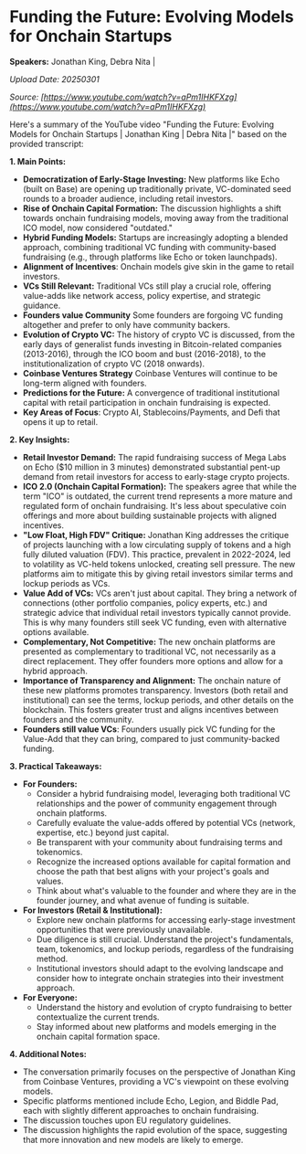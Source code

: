 # Funding the Future: Evolving Models for Onchain Startups

**Speakers:** Jonathan King, Debra Nita |


*Upload Date: 20250301*

*Source: [https://www.youtube.com/watch?v=aPm1IHKFXzg](https://www.youtube.com/watch?v=aPm1IHKFXzg)*

Here's a summary of the YouTube video "Funding the Future: Evolving Models for Onchain Startups | Jonathan King | Debra Nita |" based on the provided transcript:

**1. Main Points:**

*   **Democratization of Early-Stage Investing:** New platforms like Echo (built on Base) are opening up traditionally private, VC-dominated seed rounds to a broader audience, including retail investors.
*   **Rise of Onchain Capital Formation:** The discussion highlights a shift towards onchain fundraising models, moving away from the traditional ICO model, now considered "outdated."
*   **Hybrid Funding Models:** Startups are increasingly adopting a blended approach, combining traditional VC funding with community-based fundraising (e.g., through platforms like Echo or token launchpads).
* **Alignment of Incentives**: Onchain models give skin in the game to retail investors.
*   **VCs Still Relevant:** Traditional VCs still play a crucial role, offering value-adds like network access, policy expertise, and strategic guidance.
*  **Founders value Community** Some founders are forgoing VC funding altogether and prefer to only have community backers.
*   **Evolution of Crypto VC:**  The history of crypto VC is discussed, from the early days of generalist funds investing in Bitcoin-related companies (2013-2016), through the ICO boom and bust (2016-2018), to the institutionalization of crypto VC (2018 onwards).
*  **Coinbase Ventures Strategy** Coinbase Ventures will continue to be long-term aligned with founders.
*   **Predictions for the Future:** A convergence of traditional institutional capital with retail participation in onchain fundraising is expected.
*  **Key Areas of Focus**: Crypto AI, Stablecoins/Payments, and Defi that opens it up to retail.

**2. Key Insights:**

*   **Retail Investor Demand:** The rapid fundraising success of Mega Labs on Echo ($10 million in 3 minutes) demonstrated substantial pent-up demand from retail investors for access to early-stage crypto projects.
*   **ICO 2.0 (Onchain Capital Formation):** The speakers agree that while the term "ICO" is outdated, the current trend represents a more mature and regulated form of onchain fundraising. It's less about speculative coin offerings and more about building sustainable projects with aligned incentives.
*   **"Low Float, High FDV" Critique:** Jonathan King addresses the critique of projects launching with a low circulating supply of tokens and a high fully diluted valuation (FDV). This practice, prevalent in 2022-2024, led to volatility as VC-held tokens unlocked, creating sell pressure. The new platforms aim to mitigate this by giving retail investors similar terms and lockup periods as VCs.
*   **Value Add of VCs:** VCs aren't just about capital. They bring a network of connections (other portfolio companies, policy experts, etc.) and strategic advice that individual retail investors typically cannot provide. This is why many founders still seek VC funding, even with alternative options available.
*   **Complementary, Not Competitive:** The new onchain platforms are presented as complementary to traditional VC, not necessarily as a direct replacement.  They offer founders more options and allow for a hybrid approach.
*   **Importance of Transparency and Alignment:** The onchain nature of these new platforms promotes transparency. Investors (both retail and institutional) can see the terms, lockup periods, and other details on the blockchain. This fosters greater trust and aligns incentives between founders and the community.
*  **Founders still value VCs**: Founders usually pick VC funding for the Value-Add that they can bring, compared to just community-backed funding.

**3. Practical Takeaways:**

*   **For Founders:**
    *   Consider a hybrid fundraising model, leveraging both traditional VC relationships and the power of community engagement through onchain platforms.
    *   Carefully evaluate the value-adds offered by potential VCs (network, expertise, etc.) beyond just capital.
    *    Be transparent with your community about fundraising terms and tokenomics.
    *   Recognize the increased options available for capital formation and choose the path that best aligns with your project's goals and values.
    *  Think about what's valuable to the founder and where they are in the founder journey, and what avenue of funding is suitable.
*   **For Investors (Retail & Institutional):**
    *   Explore new onchain platforms for accessing early-stage investment opportunities that were previously unavailable.
    *   Due diligence is still crucial. Understand the project's fundamentals, team, tokenomics, and lockup periods, regardless of the fundraising method.
    *   Institutional investors should adapt to the evolving landscape and consider how to integrate onchain strategies into their investment approach.
*    **For Everyone:**
     * Understand the history and evolution of crypto fundraising to better contextualize the current trends.
     *  Stay informed about new platforms and models emerging in the onchain capital formation space.

**4. Additional Notes:**

*   The conversation primarily focuses on the perspective of Jonathan King from Coinbase Ventures, providing a VC's viewpoint on these evolving models.
*   Specific platforms mentioned include Echo, Legion, and Biddle Pad, each with slightly different approaches to onchain fundraising.
*  The discussion touches upon EU regulatory guidelines.
*   The discussion highlights the rapid evolution of the space, suggesting that more innovation and new models are likely to emerge.